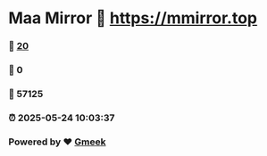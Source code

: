 # Maa Mirror :link: https://mmirror.top 
### :page_facing_up: [20](https://mmirror.top/tag.html) 
### :speech_balloon: 0 
### :hibiscus: 57125 
### :alarm_clock: 2025-05-24 10:03:37 
### Powered by :heart: [Gmeek](https://github.com/Meekdai/Gmeek)
